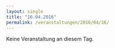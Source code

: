 ```yaml
---
layout: single
title: "16.04.2016"
permalink: /veranstaltungen/2016/04/16/
---
```


Keine Veranstaltung an diesem Tag.
